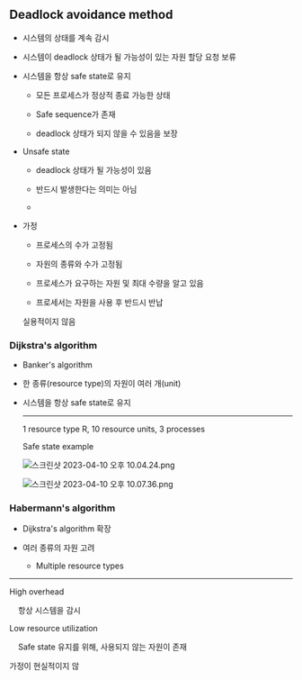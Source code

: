 ## Deadlock avoidance method

- 시스템의 상태를 계속 감시

- 시스템이 deadlock 상태가 될 가능성이 있는 자원 할당 요청 보류

- 시스템을 항상 safe state로 유지
  
  - 모든 프로세스가 정상적 종료 가능한 상태
  
  - Safe sequence가 존재
  
  - deadlock 상태가 되지 않을 수 있음을 보장

- Unsafe state
  
  - deadlock 상태가 될 가능성이 있음
  
  - 반드시 발생한다는 의미는 아님
  
  - 

- 가정
  
  - 프로세스의 수가 고정됨
  
  - 자원의 종류와 수가 고정됨
  
  - 프로세스가 요구하는 자원 및 최대 수량을 알고 있음
  
  - 프로세서는 자원을 사용 후 반드시 반납
  
  실용적이지 않음

### Dijkstra's algorithm

- Banker's algorithm

- 한 종류(resource type)의 자원이 여러 개(unit)

- 시스템을 항상 safe state로 유지
  
  ---
  
  1 resource type R, 10 resource units, 3 processes
  
  Safe state example
  
  ![스크린샷 2023-04-10 오후 10.04.24.png](/Users/daehyunan/Library/Application%20Support/marktext/images/1a6b20104b191fd6ea952e6a7aff38259758655f.png)
  
  ![스크린샷 2023-04-10 오후 10.07.36.png](/Users/daehyunan/Library/Application%20Support/marktext/images/206e61705e6cb0b0f699d2a7c1c475b4e4a7fad1.png)

### Habermann's algorithm

- Dijkstra's algorithm 확장

- 여러 종류의 자원 고려
  
  - Multiple resource types

---

High overhead

    항상 시스템을 감시

Low resource utilization

    Safe state 유지를 위해, 사용되지 않는 자원이 존재

가정이 현실적이지 않
